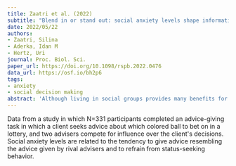 ```yaml
---
title: Zaatri et al. (2022)
subtitle: "Blend in or stand out: social anxiety levels shape information-sharing strategies"
date: 2022/05/22
authors:
- Zaatri, Silina
- Aderka, Idan M
- Hertz, Uri
journal: Proc. Biol. Sci.
paper_url: https://doi.org/10.1098/rspb.2022.0476
data_url: https://osf.io/bh2p6
tags:
- anxiety
- social decision making
abstract: 'Although living in social groups provides many benefits for group members, such groups also serve as a setting for social competition over rank and influence. Evolutionary accounts suggest that social anxiety plays a role in regulating in-group conflict, as individuals who are concerned about social threat may choose to defer to others to maintain the hierarchical status quo. Here, we examine how social anxiety levels are related to the advice-giving style an individual adopts: a competitive influence-seeking strategy or a defensive blend-in strategy. We begin by demonstrating that similarity to others drives activity in the brains valuation system, even during a competitive advice-taking task. Then, in three behavioural experiments, we show that social anxiety levels are related to the tendency to give advice resembling the advice given by rival advisers and to refrain from status-seeking behaviour. Social anxiety was also associated with negative social comparisons with rival advisers. Our findings highlight the role of competing social goals in shaping information sharing.'
---
```


Data from a study in which N=331 participants completed an advice-giving task in which a client seeks advice about which colored ball to bet on in a lottery, and two advisers compete for influence over the client's decisions. Social anxiety levels are related to the tendency to give advice resembling the advice given by rival advisers and to refrain from status-seeking behavior.
